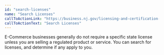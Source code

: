 ```yaml
---
id: "search-licenses"
name: "Search Licenses"
callToActionLink: "https://business.nj.gov/licensing-and-certification-guide"
callToActionText: "Search Licenses"
---
```


E-Commerce businesses generally do not require a specific state license unless you are selling a regulated product or service. You can search for licenses, and determine if any apply to you.
